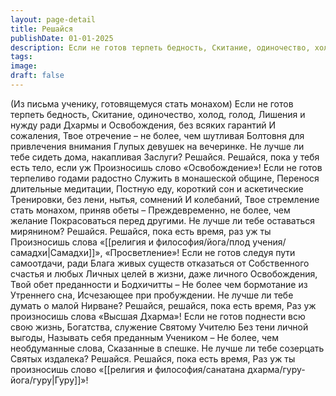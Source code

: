 ```yaml
---
layout: page-detail
title: Решайся
publishDate: 01-01-2025
description: Если не готов терпеть бедность, Скитание, одиночество, холод, голод, Лишения и нужду ради Дхармы и  Освобождения, без всяких гарантий  И сожаления,  Твое отречение – не более, чем шутливая  Болтовня для привлечения внимания  Глупых девушек на вечеринке.
tags:
image:
draft: false
---
```

(Из письма ученику, готовящемуся стать монахом)  Если не готов терпеть бедность, Скитание, одиночество, холод, голод, Лишения и нужду ради Дхармы и  Освобождения, без всяких гарантий  И сожаления,  Твое отречение – не более, чем шутливая  Болтовня для привлечения внимания  Глупых девушек на вечеринке. Не лучше ли тебе сидеть дома, накапливая  Заслуги? Решайся.  Решайся, пока у тебя есть тело, если уж Произносишь слово «Освобождение»!  Если не готов терпеливо годами радостно  Служить в монашеской общине, Перенося длительные медитации,  Постную еду, короткий сон и аскетические  Тренировки, без лени, нытья, сомнений  И колебаний, Твое стремление стать монахом, приняв обеты – Преждевременно, не более, чем желание  Покрасоваться перед другими. Не лучше ли тебе оставаться мирянином? Решайся.  Решайся, пока есть время, раз уж ты  Произносишь слова «[[религия и философия/йога/плод учения/самадхи|Самадхи]]»,  «Просветление»!  Если не готов следуя пути самоотдачи, ради  Блага живых существ отказаться от  Собственного счастья и любых  Личных целей в жизни, даже личного  Освобождения, Твой обет преданности и Бодхичитты – Не более чем бормотание из  Утреннего сна, Исчезающее при пробуждении. Не лучше ли тебе думать о малой  Нирване?  Решайся, решайся, пока есть время, Раз уж произносишь слова «Высшая  Дхарма»!  Если не готов поднести всю свою жизнь,  Богатства, служение Святому Учителю  Без тени личной выгоды, Называть себя преданным Учеником – Не более, чем необдуманные слова,  Сказанные в спешке. Не лучше ли тебе созерцать Святых издалека? Решайся. Решайся, пока есть время,  Раз уж ты произносишь слово «[[религия и философия/санатана дхарма/гуру-йога/гуру|Гуру]]»!
